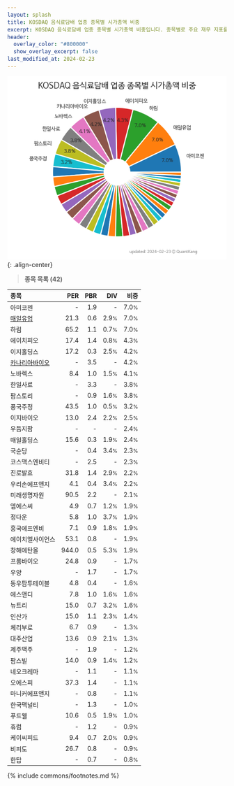 ```yaml
---
layout: splash
title: KOSDAQ 음식료담배 업종 종목별 시가총액 비중
excerpt: KOSDAQ 음식료담배 업종 종목별 시가총액 비중입니다. 종목별로 주요 재무 지표를 함께 표시합니다.
header:
  overlay_color: "#800000"
  show_overlay_excerpt: false
last_modified_at: 2024-02-23
---
```



![KOSDAQ 음식료담배 업종 종목별 시가총액 비중](/stats/sector/images/kosdaq_업종_음식료담배_종목.png){: .align-center}


> **종목 목록 (42)**<a id="list"></a>

| **종목** | **PER** | **PBR** | **DIV** | **비중** |
| :------- | ------: | ------: | ------: | -------: |
| 아미코젠 | - | 1.9 | - | 7.0<small>%</small> |
| [매일유업](/267980/) | 21.3 | 0.6 | 2.9<small>%</small> | 7.0<small>%</small> |
| 하림 | 65.2 | 1.1 | 0.7<small>%</small> | 7.0<small>%</small> |
| 에이치피오 | 17.4 | 1.4 | 0.8<small>%</small> | 4.3<small>%</small> |
| 이지홀딩스 | 17.2 | 0.3 | 2.5<small>%</small> | 4.2<small>%</small> |
| [카나리아바이오](/016790/) | - | 3.5 | - | 4.2<small>%</small> |
| 노바렉스 | 8.4 | 1.0 | 1.5<small>%</small> | 4.1<small>%</small> |
| 한일사료 | - | 3.3 | - | 3.8<small>%</small> |
| 팜스토리 | - | 0.9 | 1.6<small>%</small> | 3.8<small>%</small> |
| 풍국주정 | 43.5 | 1.0 | 0.5<small>%</small> | 3.2<small>%</small> |
| 이지바이오 | 13.0 | 2.4 | 2.2<small>%</small> | 2.5<small>%</small> |
| 우듬지팜 | - | - | - | 2.4<small>%</small> |
| 매일홀딩스 | 15.6 | 0.3 | 1.9<small>%</small> | 2.4<small>%</small> |
| 국순당 | - | 0.4 | 3.4<small>%</small> | 2.3<small>%</small> |
| 코스맥스엔비티 | - | 2.5 | - | 2.3<small>%</small> |
| 진로발효 | 31.8 | 1.4 | 2.9<small>%</small> | 2.2<small>%</small> |
| 우리손에프앤지 | 4.1 | 0.4 | 3.4<small>%</small> | 2.2<small>%</small> |
| 미래생명자원 | 90.5 | 2.2 | - | 2.1<small>%</small> |
| 엠에스씨 | 4.9 | 0.7 | 1.2<small>%</small> | 1.9<small>%</small> |
| 정다운 | 5.8 | 1.0 | 3.7<small>%</small> | 1.9<small>%</small> |
| 흥국에프엔비 | 7.1 | 0.9 | 1.8<small>%</small> | 1.9<small>%</small> |
| 에이치엘사이언스 | 53.1 | 0.8 | - | 1.9<small>%</small> |
| 창해에탄올 | 944.0 | 0.5 | 5.3<small>%</small> | 1.9<small>%</small> |
| 프롬바이오 | 24.8 | 0.9 | - | 1.7<small>%</small> |
| 우양 | - | 1.7 | - | 1.7<small>%</small> |
| 동우팜투테이블 | 4.8 | 0.4 | - | 1.6<small>%</small> |
| 에스앤디 | 7.8 | 1.0 | 1.6<small>%</small> | 1.6<small>%</small> |
| 뉴트리 | 15.0 | 0.7 | 3.2<small>%</small> | 1.6<small>%</small> |
| 인산가 | 15.0 | 1.1 | 2.3<small>%</small> | 1.4<small>%</small> |
| 체리부로 | 6.7 | 0.9 | - | 1.3<small>%</small> |
| 대주산업 | 13.6 | 0.9 | 2.1<small>%</small> | 1.3<small>%</small> |
| 제주맥주 | - | 1.9 | - | 1.2<small>%</small> |
| 팜스빌 | 14.0 | 0.9 | 1.4<small>%</small> | 1.2<small>%</small> |
| 네오크레마 | - | 1.1 | - | 1.1<small>%</small> |
| 오에스피 | 37.3 | 1.4 | - | 1.1<small>%</small> |
| 마니커에프앤지 | - | 0.8 | - | 1.1<small>%</small> |
| 한국맥널티 | - | 1.3 | - | 1.0<small>%</small> |
| 푸드웰 | 10.6 | 0.5 | 1.9<small>%</small> | 1.0<small>%</small> |
| 휴럼 | - | 1.2 | - | 0.9<small>%</small> |
| 케이씨피드 | 9.4 | 0.7 | 2.0<small>%</small> | 0.9<small>%</small> |
| 비피도 | 26.7 | 0.8 | - | 0.9<small>%</small> |
| 한탑 | - | 0.7 | - | 0.8<small>%</small> |

{% include commons/footnotes.md %}